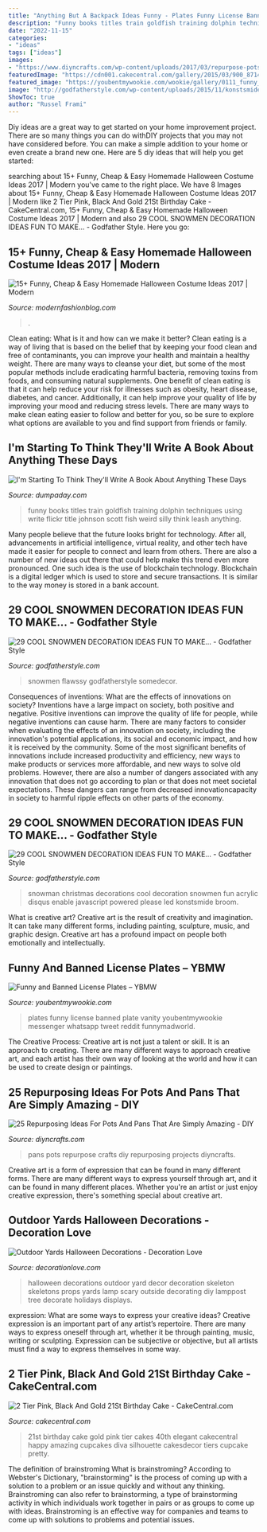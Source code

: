 ```yaml
---
title: "Anything But A Backpack Ideas Funny - Plates Funny License Banned Plate Vanity Youbentmywookie Messenger Whatsapp Tweet Reddit Funnymadworld"
description: "Funny books titles train goldfish training dolphin techniques using write flickr title johnson scott fish weird silly think leash anything"
date: "2022-11-15"
categories:
- "ideas"
tags: ["ideas"]
images:
- "https://www.diyncrafts.com/wp-content/uploads/2017/03/repurpose-pots-pans-projects.jpg"
featuredImage: "https://cdn001.cakecentral.com/gallery/2015/03/900_871426ibVi_2-tier-pink-black-and-gold-21st-birthday-cake.jpg"
featured_image: "https://youbentmywookie.com/wookie/gallery/0111_funny_license_plates/funny-plates_5.jpg"
image: "http://godfatherstyle.com/wp-content/uploads/2015/11/konstsmide-large-acrylic-snowman-and-broom.jpg"
ShowToc: true
author: "Russel Frami"
---
```



Diy ideas are a great way to get started on your home improvement project. There are so many things you can do withDIY projects that you may not have considered before. You can make a simple addition to your home or even create a brand new one. Here are 5 diy ideas that will help you get started:

	

		
searching about 15+ Funny, Cheap &amp; Easy Homemade Halloween Costume Ideas 2017 | Modern you've came to the right place. We have 8 Images about 15+ Funny, Cheap &amp; Easy Homemade Halloween Costume Ideas 2017 | Modern like 2 Tier Pink, Black And Gold 21St Birthday Cake - CakeCentral.com, 15+ Funny, Cheap &amp; Easy Homemade Halloween Costume Ideas 2017 | Modern and also 29 COOL SNOWMEN DECORATION IDEAS FUN TO MAKE... - Godfather Style. Here you go:
		
    
## 15+ Funny, Cheap &amp; Easy Homemade Halloween Costume Ideas 2017 | Modern

<img loading=lazy src="https://modernfashionblog.com/wp-content/uploads/2017/08/15-Funny-Cheap-Easy-Homemade-Halloween-Costume-Ideas-2017-9.jpg" onerror="this.onerror=null;this.src='https://tse4.mm.bing.net/th?id=OIP.tiOSgOwyXX5jwaZPZD23nwAAAA&amp;pid=15.1';" alt="15+ Funny, Cheap &amp; Easy Homemade Halloween Costume Ideas 2017 | Modern">

_Source: modernfashionblog.com_

>. 

	

Clean eating: What is it and how can we make it better?
Clean eating is a way of living that is based on the belief that by keeping your food clean and free of contaminants, you can improve your health and maintain a healthy weight. There are many ways to cleanse your diet, but some of the most popular methods include eradicating harmful bacteria, removing toxins from foods, and consuming natural supplements.
One benefit of clean eating is that it can help reduce your risk for illnesses such as obesity, heart disease, diabetes, and cancer. Additionally, it can help improve your quality of life by improving your mood and reducing stress levels. There are many ways to make clean eating easier to follow and better for you, so be sure to explore what options are available to you and find support from friends or family.

    
## I&#039;m Starting To Think They&#039;ll Write A Book About Anything These Days

<img loading=lazy src="http://www.dumpaday.com/wp-content/uploads/2014/09/funny-book-titles-9.jpg" onerror="this.onerror=null;this.src='https://tse3.mm.bing.net/th?id=OIP.47PVOGcvP6QUsWWbTNkKvQHaLE&amp;pid=15.1';" alt="I&#039;m Starting To Think They&#039;ll Write A Book About Anything These Days">

_Source: dumpaday.com_

>funny books titles train goldfish training dolphin techniques using write flickr title johnson scott fish weird silly think leash anything. 

	

Many people believe that the future looks bright for technology. After all, advancements in artificial intelligence, virtual reality, and other tech have made it easier for people to connect and learn from others. There are also a number of new ideas out there that could help make this trend even more pronounced. One such idea is the use of blockchain technology. Blockchain is a digital ledger which is used to store and secure transactions. It is similar to the way money is stored in a bank account.

    
## 29 COOL SNOWMEN DECORATION IDEAS FUN TO MAKE... - Godfather Style

<img loading=lazy src="https://godfatherstyle.com/wp-content/uploads/2015/11/snowmen....jpg" onerror="this.onerror=null;this.src='https://tse4.mm.bing.net/th?id=OIP.174ga9eJB_W2HFVqBxvn-QHaKb&amp;pid=15.1';" alt="29 COOL SNOWMEN DECORATION IDEAS FUN TO MAKE... - Godfather Style">

_Source: godfatherstyle.com_

>snowmen flawssy godfatherstyle somedecor. 

	

Consequences of inventions: What are the effects of innovations on society?
Inventions have a large impact on society, both positive and negative. Positive inventions can improve the quality of life for people, while negative inventions can cause harm. There are many factors to consider when evaluating the effects of an innovation on society, including the innovation's potential applications, its social and economic impact, and how it is received by the community. Some of the most significant benefits of innovations include increased productivity and efficiency, new ways to make products or services more affordable, and new ways to solve old problems. However, there are also a number of dangers associated with any innovation that does not go according to plan or that does not meet societal expectations. These dangers can range from decreased innovationcapacity in society to harmful ripple effects on other parts of the economy.

    
## 29 COOL SNOWMEN DECORATION IDEAS FUN TO MAKE... - Godfather Style

<img loading=lazy src="http://godfatherstyle.com/wp-content/uploads/2015/11/konstsmide-large-acrylic-snowman-and-broom.jpg" onerror="this.onerror=null;this.src='https://tse2.mm.bing.net/th?id=OIP.jYcaVv6eIWoDnqhG_mPi7gHaKA&amp;pid=15.1';" alt="29 COOL SNOWMEN DECORATION IDEAS FUN TO MAKE... - Godfather Style">

_Source: godfatherstyle.com_

>snowman christmas decorations cool decoration snowmen fun acrylic disqus enable javascript powered please led konstsmide broom. 

	

What is creative art?
Creative art is the result of creativity and imagination. It can take many different forms, including painting, sculpture, music, and graphic design. Creative art has a profound impact on people both emotionally and intellectually.

    
## Funny And Banned License Plates – YBMW

<img loading=lazy src="https://youbentmywookie.com/wookie/gallery/0111_funny_license_plates/funny-plates_5.jpg" onerror="this.onerror=null;this.src='https://tse3.mm.bing.net/th?id=OIP.u_cbsQs0IIC7NY4aOcDI0QHaJ4&amp;pid=15.1';" alt="Funny and Banned License Plates – YBMW">

_Source: youbentmywookie.com_

>plates funny license banned plate vanity youbentmywookie messenger whatsapp tweet reddit funnymadworld. 

	

The Creative Process:
Creative art is not just a talent or skill. It is an approach to creating. There are many different ways to approach creative art, and each artist has their own way of looking at the world and how it can be used to create design or paintings.

    
## 25 Repurposing Ideas For Pots And Pans That Are Simply Amazing - DIY

<img loading=lazy src="https://www.diyncrafts.com/wp-content/uploads/2017/03/repurpose-pots-pans-projects.jpg" onerror="this.onerror=null;this.src='https://tse4.mm.bing.net/th?id=OIP.TNmGFYamFD-8OzsZ99iGQAHaD4&amp;pid=15.1';" alt="25 Repurposing Ideas For Pots And Pans That Are Simply Amazing - DIY">

_Source: diyncrafts.com_

>pans pots repurpose crafts diy repurposing projects diyncrafts. 

	

Creative art is a form of expression that can be found in many different forms. There are many different ways to express yourself through art, and it can be found in many different places. Whether you're an artist or just enjoy creative expression, there's something special about creative art.

    
## Outdoor Yards Halloween Decorations - Decoration Love

<img loading=lazy src="http://www.decorationlove.com/wp-content/uploads/2016/08/Halloween-Skeleton-Yard-Decoration.jpg" onerror="this.onerror=null;this.src='https://tse3.mm.bing.net/th?id=OIP.d4oX09021wVm9LU0TrpDgQHaLH&amp;pid=15.1';" alt="Outdoor Yards Halloween Decorations - Decoration Love">

_Source: decorationlove.com_

>halloween decorations outdoor yard decor decoration skeleton skeletons props yards lamp scary outside decorating diy lamppost tree decorate holidays displays. 

	

expression: What are some ways to express your creative ideas?
Creative expression is an important part of any artist’s repertoire. There are many ways to express oneself through art, whether it be through painting, music, writing or sculpting. Expression can be subjective or objective, but all artists must find a way to express themselves in some way.

    
## 2 Tier Pink, Black And Gold 21St Birthday Cake - CakeCentral.com

<img loading=lazy src="https://cdn001.cakecentral.com/gallery/2015/03/900_871426ibVi_2-tier-pink-black-and-gold-21st-birthday-cake.jpg" onerror="this.onerror=null;this.src='https://tse2.mm.bing.net/th?id=OIP.brMpZsp8vFlxRc4INbLW_gHaNV&amp;pid=15.1';" alt="2 Tier Pink, Black And Gold 21St Birthday Cake - CakeCentral.com">

_Source: cakecentral.com_

>21st birthday cake gold pink tier cakes 40th elegant cakecentral happy amazing cupcakes diva silhouette cakesdecor tiers cupcake pretty. 

	

The definition of brainstroming
What is brainstroming? According to Webster's Dictionary, "brainstorming" is the process of coming up with a solution to a problem or an issue quickly and without any thinking. Brainstroming can also refer to brainstorming, a type of brainstorming activity in which individuals work together in pairs or as groups to come up with ideas. Brainstroming is an effective way for companies and teams to come up with solutions to problems and potential issues.

